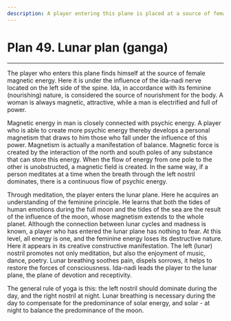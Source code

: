 ```yaml
---
description: A player entering this plane is placed at a source of female magnetic energy. Here it is under the influence of the ida-nadi nerve located on the left side of the spine.
---
```


# Plan 49. Lunar plan (ganga)

---

The player who enters this plane finds himself at the source of female magnetic energy. Here it is under the influence of the ida-nadi nerve located on the left side of the spine. Ida, in accordance with its feminine (nourishing) nature, is considered the source of nourishment for the body. A woman is always magnetic, attractive, while a man is electrified and full of power.

Magnetic energy in man is closely connected with psychic energy. A player who is able to create more psychic energy thereby develops a personal magnetism that draws to him those who fall under the influence of this power. Magnetism is actually a manifestation of balance. Magnetic force is created by the interaction of the north and south poles of any substance that can store this energy. When the flow of energy from one pole to the other is unobstructed, a magnetic field is created. In the same way, if a person meditates at a time when the breath through the left nostril dominates, there is a continuous flow of psychic energy.

Through meditation, the player enters the lunar plane. Here he acquires an understanding of the feminine principle. He learns that both the tides of human emotions during the full moon and the tides of the sea are the result of the influence of the moon, whose magnetism extends to the whole planet. Although the connection between lunar cycles and madness is known, a player who has entered the lunar plane has nothing to fear. At this level, all energy is one, and the feminine energy loses its destructive nature. Here it appears in its creative constructive manifestation. The left (lunar) nostril promotes not only meditation, but also the enjoyment of music, dance, poetry. Lunar breathing soothes pain, dispels sorrows, it helps to restore the forces of consciousness. Ida-nadi leads the player to the lunar plane, the plane of devotion and receptivity.

The general rule of yoga is this: the left nostril should dominate during the day, and the right nostril at night. Lunar breathing is necessary during the day to compensate for the predominance of solar energy, and solar - at night to balance the predominance of the moon.
